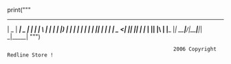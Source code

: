 
print("""
 ____  _____ ____  _     ___ _   _ _____
|  _ \| ____|  _ \| |   |_ _| \ | | ____|
| |_) |  _| | | | | |    | ||  \| |  _|
|  _ <| |___| |_| | |___ | || |\  | |___
|_| \_\_____|____/|_____|___|_| \_|_____|
""")


                                                          2006 Copyright Redline Store ! 
